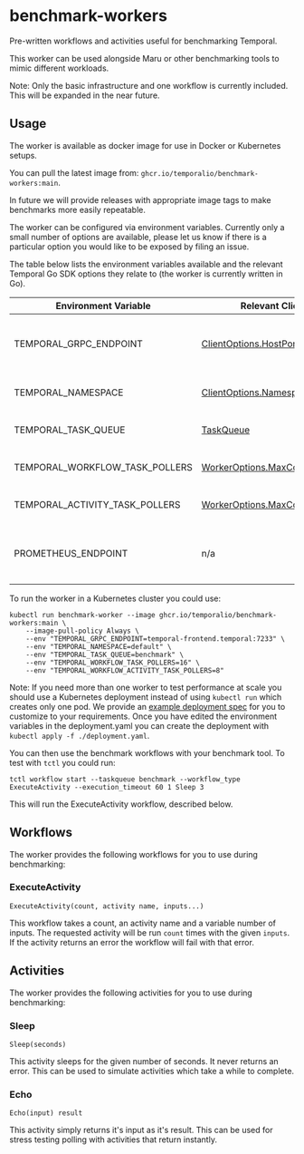 # benchmark-workers

Pre-written workflows and activities useful for benchmarking Temporal.

This worker can be used alongside Maru or other benchmarking tools to mimic different workloads.

Note: Only the basic infrastructure and one workflow is currently included. This will be expanded in the near future.

## Usage

The worker is available as docker image for use in Docker or Kubernetes setups.

You can pull the latest image from: `ghcr.io/temporalio/benchmark-workers:main`.

In future we will provide releases with appropriate image tags to make benchmarks more easily repeatable.

The worker can be configured via environment variables. Currently only a small number of options are available, please let us know if there is a particular option you would like to be exposed by filing an issue.

The table below lists the environment variables available and the relevant Temporal Go SDK options they relate to (the worker is currently written in Go).

| Environment Variable | Relevant Client or Worker option | Description |
| --- | --- | --- |
| TEMPORAL_GRPC_ENDPOINT | [ClientOptions.HostPort](https://pkg.go.dev/go.temporal.io/sdk@v1.15.0/internal#ClientOptions) | The Temporal Frontend GRPC endpoint |
| TEMPORAL_NAMESPACE | [ClientOptions.Namespace](https://pkg.go.dev/go.temporal.io/sdk@v1.15.0/internal#ClientOptions) | The Temporal Namespace |
| TEMPORAL_TASK_QUEUE | [TaskQueue](https://pkg.go.dev/go.temporal.io/sdk@v1.15.0/worker#New) | The Temporal Task Queue |
| TEMPORAL_WORKFLOW_TASK_POLLERS | [WorkerOptions.MaxConcurrentWorkflowTaskPollers](https://pkg.go.dev/go.temporal.io/sdk@v1.15.0/internal#WorkerOptions) | Number of workflow task pollers |
| TEMPORAL_ACTIVITY_TASK_POLLERS | [WorkerOptions.MaxConcurrentActivityTaskPollers](https://pkg.go.dev/go.temporal.io/sdk@v1.15.0/internal#WorkerOptions) | Number of activity task pollers |
| PROMETHEUS_ENDPOINT | n/a | The address to serve prometheus metrics on |

To run the worker in a Kubernetes cluster you could use:

```
kubectl run benchmark-worker --image ghcr.io/temporalio/benchmark-workers:main \
    --image-pull-policy Always \
    --env "TEMPORAL_GRPC_ENDPOINT=temporal-frontend.temporal:7233" \
    --env "TEMPORAL_NAMESPACE=default" \
    --env "TEMPORAL_TASK_QUEUE=benchmark" \
    --env "TEMPORAL_WORKFLOW_TASK_POLLERS=16" \
    --env "TEMPORAL_WORKFLOW_ACTIVITY_TASK_POLLERS=8"
```

Note: If you need more than one worker to test performance at scale you should use a Kubernetes deployment instead of using `kubectl run` which creates only one pod. We provide an [example deployment spec](./deployment.yaml) for you to customize to your requirements. Once you have edited the environment variables in the deployment.yaml you can create the deployment with `kubectl apply -f ./deployment.yaml`.

You can then use the benchmark workflows with your benchmark tool. To test with `tctl` you could run:

```
tctl workflow start --taskqueue benchmark --workflow_type ExecuteActivity --execution_timeout 60 1 Sleep 3
```

This will run the ExecuteActivity workflow, described below.

## Workflows

The worker provides the following workflows for you to use during benchmarking:

### ExecuteActivity

`ExecuteActivity(count, activity name, inputs...)`

This workflow takes a count, an activity name and a variable number of inputs. The requested activity will be run `count` times with the given `inputs`. If the activity returns an error the workflow will fail with that error.

## Activities

The worker provides the following activities for you to use during benchmarking:

### Sleep

`Sleep(seconds)`

This activity sleeps for the given number of seconds. It never returns an error. This can be used to simulate activities which take a while to complete.

### Echo

`Echo(input) result`

This activity simply returns it's input as it's result. This can be used for stress testing polling with activities that return instantly.
